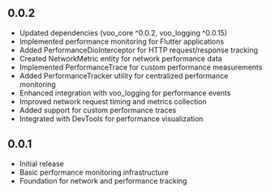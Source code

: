 ## 0.0.2

* Updated dependencies (voo_core ^0.0.2, voo_logging ^0.0.15)
* Implemented performance monitoring for Flutter applications
* Added PerformanceDioInterceptor for HTTP request/response tracking
* Created NetworkMetric entity for network performance data
* Implemented PerformanceTrace for custom performance measurements
* Added PerformanceTracker utility for centralized performance monitoring
* Enhanced integration with voo_logging for performance events
* Improved network request timing and metrics collection
* Added support for custom performance traces
* Integrated with DevTools for performance visualization

## 0.0.1

* Initial release
* Basic performance monitoring infrastructure
* Foundation for network and performance tracking